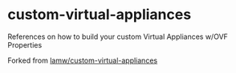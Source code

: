 # custom-virtual-appliances
References on how to build your custom Virtual Appliances w/OVF Properties

Forked from [lamw/custom-virtual-appliances](https://github.com/lamw/custom-virtual-appliances)

